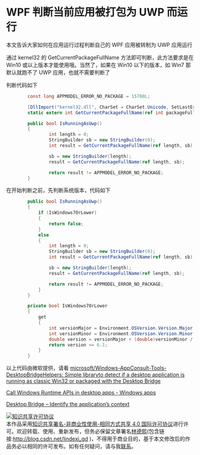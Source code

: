 # WPF 判断当前应用被打包为 UWP 而运行

本文告诉大家如何在应用运行过程判断自己的 WPF 应用被转制为 UWP 应用运行

<!--more-->
<!-- CreateTime:2021/10/9 19:51:34 -->


通过 kernel32 的 GetCurrentPackageFullName 方法即可判断，此方法要求是在 Win10 或以上版本才能使用哦。当然了，如果在 Win10 以下的版本，如 Win7 那默认就跑不了 UWP 应用，也就不需要判断了

判断代码如下

```csharp
        const long APPMODEL_ERROR_NO_PACKAGE = 15700L;

        [DllImport("kernel32.dll", CharSet = CharSet.Unicode, SetLastError = true)]
        static extern int GetCurrentPackageFullName(ref int packageFullNameLength, StringBuilder packageFullName);

        public bool IsRunningAsUwp()
        {
                int length = 0;
                StringBuilder sb = new StringBuilder(0);
                int result = GetCurrentPackageFullName(ref length, sb);

                sb = new StringBuilder(length);
                result = GetCurrentPackageFullName(ref length, sb);

                return result != APPMODEL_ERROR_NO_PACKAGE;
        }
```

在开始判断之前，先判断系统版本，代码如下

```csharp
        public bool IsRunningAsUwp()
        {
            if (IsWindows7OrLower)
            {
                return false;
            }
            else
            {
                int length = 0;
                StringBuilder sb = new StringBuilder(0);
                int result = GetCurrentPackageFullName(ref length, sb);

                sb = new StringBuilder(length);
                result = GetCurrentPackageFullName(ref length, sb);

                return result != APPMODEL_ERROR_NO_PACKAGE;
            }
        }

        private bool IsWindows7OrLower
        {
            get
            {
                int versionMajor = Environment.OSVersion.Version.Major;
                int versionMinor = Environment.OSVersion.Version.Minor;
                double version = versionMajor + (double)versionMinor / 10;
                return version <= 6.1;
            }
        }
```

以上代码由微软提供，请看 [microsoft/Windows-AppConsult-Tools-DesktopBridgeHelpers: Simple libraryto detect if a desktop application is running as classic Win32 or packaged with the Desktop Bridge](https://github.com/microsoft/Windows-AppConsult-Tools-DesktopBridgeHelpers )

[Call Windows Runtime APIs in desktop apps - Windows apps](https://docs.microsoft.com/en-us/windows/apps/desktop/modernize/desktop-to-uwp-enhance#net-5-and-later-use-the-target-framework-moniker-option?WT.mc_id=WD-MVP-5003260 )

[Desktop Bridge – Identify the application’s context](https://docs.microsoft.com/en-us/archive/blogs/appconsult/desktop-bridge-identify-the-applications-context )

<a rel="license" href="http://creativecommons.org/licenses/by-nc-sa/4.0/"><img alt="知识共享许可协议" style="border-width:0" src="https://i.creativecommons.org/l/by-nc-sa/4.0/88x31.png" /></a><br />本作品采用<a rel="license" href="http://creativecommons.org/licenses/by-nc-sa/4.0/">知识共享署名-非商业性使用-相同方式共享 4.0 国际许可协议</a>进行许可。欢迎转载、使用、重新发布，但务必保留文章署名[林德熙](http://blog.csdn.net/lindexi_gd)(包含链接:http://blog.csdn.net/lindexi_gd )，不得用于商业目的，基于本文修改后的作品务必以相同的许可发布。如有任何疑问，请与我[联系](mailto:lindexi_gd@163.com)。
